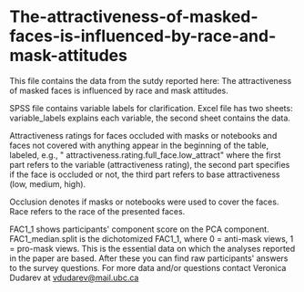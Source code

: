 # The-attractiveness-of-masked-faces-is-influenced-by-race-and-mask-attitudes
This file contains the data from the sutdy reported here: The attractiveness of masked faces is influenced by race and mask attitudes.

SPSS file contains variable labels for clarification. Excel file has two sheets: variable_labels explains each variable, the second sheet contains the data.

Attractiveness ratings for faces occluded with masks or notebooks and faces not covered with anything appear in the beginning of the table, labeled, e.g., " attractiveness.rating.full_face.low_attract" where the first part refers to the variable (attractiveness rating), the second part specifies if the face is occluded or not, the third part refers to base attractiveness (low, medium, high). 

Occlusion denotes if masks or notebooks were used to cover the faces.
Race refers to the race of the presented faces.

FAC1_1 shows participants' component score on the PCA component. FAC1_median.split is the dichotomized FAC1_1, where 0 = anti-mask views, 1 = pro-mask views.
This is the essential data on which the analyses reported in the paper are based. After these you can find raw participants' answers to the survey questions.
For more data and/or questions contact Veronica Dudarev at vdudarev@mail.ubc.ca


